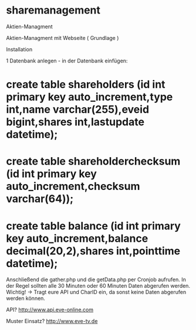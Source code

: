 # sharemanagement
Aktien-Managment

Aktien-Managment mit Webseite ( Grundlage )

Installation

1 Datenbank anlegen - in der Datenbank einfügen:

# create table shareholders (id int primary key auto_increment,type int,name varchar(255),eveid bigint,shares int,lastupdate datetime);
# create table shareholderchecksum (id int primary key auto_increment,checksum varchar(64));
# create table balance (id int primary key auto_increment,balance decimal(20,2),shares int,pointtime datetime);

Anschließend die gather.php und die getData.php per Cronjob aufrufen. In der Regel sollten alle 30 Minuten oder 60 Minuten Daten abgerufen werden.
Wichtig! -> Tragt eure API und CharID ein, da sonst keine Daten abgerufen werden können.

API? http://www.api.eve-online.com

Muster Einsatz? http://www.eve-tv.de

